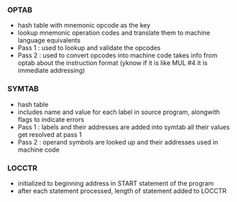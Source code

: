 
### OPTAB
- hash table with mnemonic opcode as the key
- lookup mnemonic operation codes and translate them to machine language equivalents
- Pass 1 : used to lookup and validate the opcodes
- Pass 2 : used to convert opcodes into machine code
	  takes info from optab about the instruction format (yknow if it is like MUL #4 it is immediate addressing)

### SYMTAB
- hash table
- includes name and value for each label in source program, alongwith flags to indicate errors
- Pass 1 : labels and their addresses are added into symtab
	  all their values get resolved at pass 1
- Pass 2 : operand symbols are looked up and their addresses used in machine code 

### LOCCTR
- initialized to beginning address in START statement of the program
- after each statement processed, length of statement added to LOCCTR